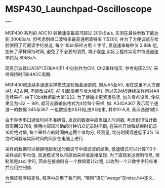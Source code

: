 MSP430_Launchpad-Oscilloscope
==================
"""

MSP430 系列的 ADC10 转换速率最高可超过 200kSa/s, 实测在最快参数下能达到 300kSa/s, 但考虑到串口波特率最高通用波特率 115200, 并为了方便调试与检验使用了可阅读字符发送, 每个 10bit采样占用 4 字节, 发送速率每秒仅 2.88k 组, 加长了采样保持时间, 避免了不必要的浪费, 减小误差,实际上程序实现中每通道速率约为 80kSa/s.


简易示波器以A5(P1.5)和A4(P1.4)分别作为Ch1, Ch2采样电压, 参考电压2.5V, 采样保持时间64ADC周期.

MSP430的连续多通道采样模式是轮循各通道的, 即从A5至A0, 用在这里不大方便(A1, A2占用, 不能改成A0, A1,引起浪费与增大噪声). 所以先对A5连续采样再对A4连续采样. 由于10bit数据最大值1023, 为了使输出更紧凑易读, 加入零点设置, 使结果变为-32 ∼ 991, 就可设置输出格式为4位每个采样, 如: A345A367 表示两个通道一的数据 345与367. 一组数据由XS开始,由XE结束, 其中X=A,B, 表示通道1或2.

由于异步串口通信时间不准确性, 发送的数据中应当加入时间戳, 考虑到16位计数器周期32768, 使用内部较准确的时钟VLO记录时间戳, 在采样开始和结束时记录16位绝对值, 每个采样点的时间由这两个值均分, 经测量, 均分时间误差低于3% 16位时间戳与实际时间的同步在电脑上进行.

采样的数据可以根据电脑发送的值调节中值滤波的结果, 低速模式可以计算110个采样点的平均值, 高速模式可以将原始采样值直接呈现. 为了直观发送控制信息, 控制值是ascii字符, 因此在接收时有一个数值累计过程, 以收到一个非数字字符结束并应用控制值.

为保证程序稳定性, 程序中启用了看门狗, ”喂狗”语句”weego”在misc.h中定义.
"""